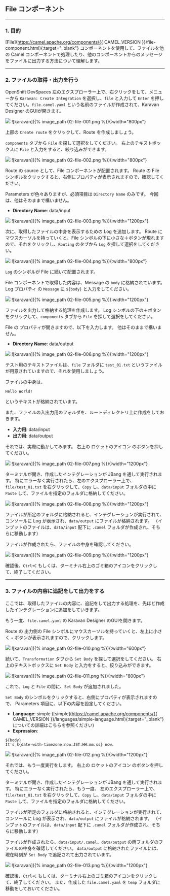 ## File コンポーネント
---

### 1. 目的

[File](https://camel.apache.org/components/{{ CAMEL_VERSION }}/file-component.html){:target="_blank"} コンポーネントを使用して、ファイルを他の Camel コンポーネントで処理したり、他のコンポーネントからのメッセージをファイルに出力する方法について理解します。

---

### 2. ファイルの取得・出力を行う

OpenShift DevSpaces 左のエクスプローラー上で、右クリックをして、メニューから `Karavan: Create Integration` を選択し、`file` と入力して `Enter` を押してください。`file.camel.yaml` という名前のファイルが作成されて、Karavan Designer のGUIが開きます。

![](images/02-file-001.png)
![karavan]({% image_path 02-file-001.png %}){:width="800px"}

上部の `Create route` をクリックして、Route を作成しましょう。

`components` タブから `File` を探して選択をしてください。
右上のテキストボックスに `File` と入力をすると、絞り込みができます。

![](images/02-file-002.png)
![karavan]({% image_path 02-file-002.png %}){:width="800px"}

Route の source として、File コンポーネントが配置されます。
Route の File シンボルをクリックすると、右側にプロパティが表示されますので、確認してください。

Parameters が色々ありますが、必須項目は `Directory Name` のみです。
今回は、他はそのままで構いません。

* **Directory Name**: data/input

![](images/02-file-003.png)
![karavan]({% image_path 02-file-003.png %}){:width="1200px"}

次に、取得したファイルの中身を表示するための Log を追加します。
Route にマウスカーソルを持っていくと、File シンボルの下に小さな＋ボタンが現れますので、それをクリックし、`Routing` のタブから `Log` を探して選択をしてください。

![](images/02-file-004.png)
![karavan]({% image_path 02-file-004.png %}){:width="800px"}

`Log` のシンボルが File に続いて配置されます。

File コンポーネントで取得した内容は、Message の `body` に格納されています。
Log プロパティ の `Message` に `${body}` と入力をしてください。

![](images/02-file-005.png)
![karavan]({% image_path 02-file-005.png %}){:width="1200px"}

ファイルを出力して格納する処理を作成します。
Log シンボルの下の＋ボタンをクリックして、`components` タブから `File` を探して選択をしてください。

File の プロパティが開きますので、以下を入力します。
他はそのままで構いません。

* **Directory Name**: data/output

![](images/02-file-006.png)
![karavan]({% image_path 02-file-006.png %}){:width="1200px"}

テスト用のテキストファイルは、`file` フォルダに `test_01.txt` というファイルが用意されていますので、それを使用しましょう。

ファイルの中身は、

```
Hello World!
```

というテキストが格納されています。

また、ファイルの入出力用のフォルダを、ルートディレクトリ上に作成をしておきます。

* **入力用**: data/input
* **出力用**: data/output 

それでは、実際に動かしてみます。
右上の ロケットのアイコン のボタンを押してください。

![](images/02-file-007.png)
![karavan]({% image_path 02-file-007.png %}){:width="1200px"}

ターミナルが開き、作成したインテグレーションが JBang を通して実行されます。
特にエラーなく実行されたら、左のエクスプローラー上で、`file/test_01.txt` を右クリックして、`Copy` し、`data/input` フォルダの中に `Paste` して、ファイルを指定のフォルダに格納してください。

![](images/02-file-008.png)
![karavan]({% image_path 02-file-008.png %}){:width="1200px"}

ファイルが所定のフォルダに格納されると、インテグレーションが実行されて、コンソールに Log が表示され、`data/output` にファイルが格納されます。
（インプットのファイルは、`data/input` 配下に `.camel` フォルダが作成され、そちらに移動します）

ファイルが作成されたら、ファイルの中身を確認してください。

![](images/02-file-009.png)
![karavan]({% image_path 02-file-009.png %}){:width="1200px"}

確認後、`Ctrl+C` もしくは、ターミナル右上のゴミ箱のアイコンをクリックして、終了してください。

---

### 3. ファイルの内容に追記をして出力をする

ここでは、取得したファイルの内容に、追記をして出力する処理を、先ほど作成したインテグレーションに追加をしていきます。

もう一度、`file.camel.yaml` の Karavan Designer のGUIを開きます。

Route の 出力側の File シンボルにマウスカーソルを持っていくと、左上に小さく `→` ボタンが表示されますので、クリックします。

![](images/02-file-010.png)
![karavan]({% image_path 02-file-010.png %}){:width="600px"}

続いて、`Transformation` タブから `Set Body` を探して選択をしてください。
右上のテキストボックスに `Set Body` と入力をすると、絞り込みができます。

![](images/02-file-011.png)
![karavan]({% image_path 02-file-011.png %}){:width="800px"}

これで、`Log` と `File` の間に、`Set Body` が追加されました。

`Set Body` のシンボルをクリックすると、右側にプロパティが表示されますので、
Parameters 項目に、以下の内容を設定してください。

 * **Language**: simple ([simple](https://camel.apache.org/components/{{ CAMEL_VERSION }}/languages/simple-language.html){:target="_blank"} についての詳細はこちらを参照ください)
 * **Expression**:

`${body}`<br>
`It's ${date-with-timezone:now:JST:HH:mm:ss} now.`

![](images/02-file-012.png)
![karavan]({% image_path 02-file-012.png %}){:width="1200px"}

それでは、もう一度実行をします。
右上の ロケットのアイコン のボタンを押してください。

ターミナルが開き、作成したインテグレーションが JBang を通して実行されます。
特にエラーなく実行されたら、もう一度、 左のエクスプローラー上で、`file/test_01.txt` を右クリックして、`Copy` し、`data/input` フォルダの中に `Paste` して、ファイルを指定のフォルダに格納してください。

ファイルが所定のフォルダに格納されると、インテグレーションが実行されて、コンソールに Log が表示され、`data/output` にファイルが格納されます。
（インプットのファイルは、`data/input` 配下に `.camel` フォルダが作成され、そちらに移動します）

ファイルが作成されたら、`data/input/.camel`、`data/output` の両フォルダのファイルの中身を確認してください。
`data/output` に格納されたファイルには、現在時刻が `Set Body` で追記されて出力されています。

![](images/02-file-013.png)
![karavan]({% image_path 02-file-013.png %}){:width="1200px"}

確認後、`Ctrl+C` もしくは、ターミナル右上のゴミ箱のアイコンをクリックして、終了してください。
また、作成した `file.camel.yaml` を `temp` フォルダに移動をしておいてください。 